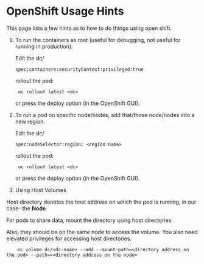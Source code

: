 # OpenShift Usage Hints
This page lists a few hints as to how to do things using open shift.

1) To run the containers as root (useful for debugging, not useful for running in production):

   Edit the dc/<pod name>

       spec:containers:securityContext:privileged:true

   rollout the pod:

        oc rollout latest <dc>

   or press the deploy option (in the OpenShift GUI).

2) To run a pod on specific node/nodes, add that/those node/nodes into a new region.

   Edit the dc/<pod name>

       spec:nodeSelector:region: <region name>      

   rollout the pod:

        oc rollout latest <dc>

   or press the deploy option (in the OpenShift GUI).

3) Using Host Volumes

Host directory denotes the host address on which the pod is running, in our case- the **Node**. 

For pods to share data, mount the directory using host directories. 

Also, they should be on the same node to access the volume. You also need elevated privileges for accessing host directories.

        oc volume dc/<dc-name> --add --mount-path=<directory address on the pod> --path==<directory address on the node>

